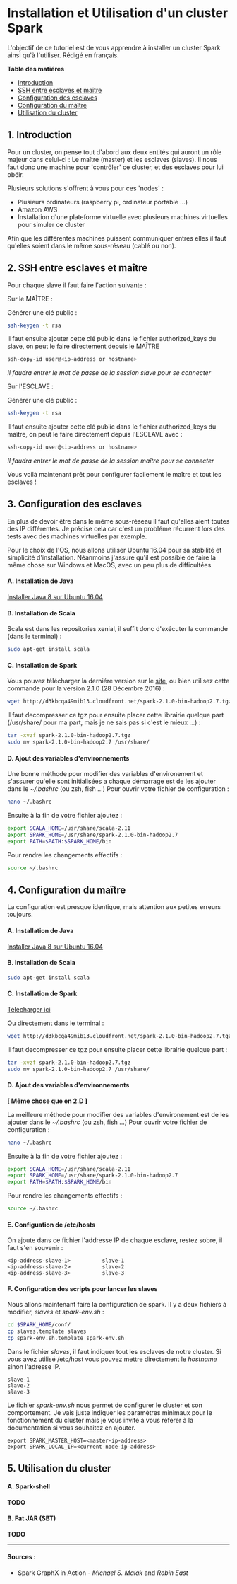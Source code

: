 # Installation et Utilisation d'un cluster Spark

L'objectif de ce tutoriel est de vous apprendre à installer un cluster Spark ainsi qu'à l'utiliser. Rédigé en français.

**Table des matiéres**

* [Introduction](https://github.com/jpereyrol/SetupSparkCluster#1-introduction)
* [SSH entre esclaves et maître](https://github.com/jpereyrol/SetupSparkCluster#2-ssh-entre-esclaves-et-maître)
* [Configuration des esclaves](https://github.com/jpereyrol/SetupSparkCluster#3-configuration-des-esclaves)
* [Configuration du maître](https://github.com/jpereyrol/SetupSparkCluster#4-configuration-du-maître)
* [Utilisation du cluster](https://github.com/jpereyrol/SetupSparkCluster#5-utilisation-du-cluster)

## 1. Introduction

Pour un cluster, on pense tout d'abord aux deux entités qui auront un rôle majeur dans celui-ci : Le maître (master) et les esclaves (slaves). Il nous faut donc une machine pour 'contrôler' ce cluster, et des esclaves pour lui obéir.

Plusieurs solutions s'offrent à vous pour ces 'nodes' :

  - Plusieurs ordinateurs (raspberry pi, ordinateur portable ...)
  - Amazon AWS
  - Installation d'une plateforme virtuelle avec plusieurs machines virtuelles pour simuler ce cluster

Afin que les différentes machines puissent communiquer entres elles il faut qu'elles soient dans le même sous-réseau (cablé ou non).

## 2. SSH entre esclaves et maître

Pour chaque slave il faut faire l'action suivante :

Sur le MAÎTRE :

Générer une clé public : 

```bash
ssh-keygen -t rsa
```

Il faut ensuite ajouter cette clé public dans le fichier authorized_keys du slave, on peut le faire directement depuis le MAÎTRE

```bash
ssh-copy-id user@<ip-address or hostname>
```
*Il faudra entrer le mot de passe de la session slave pour se connecter*

Sur l'ESCLAVE :

Générer une clé public :

```bash
ssh-keygen -t rsa
```

Il faut ensuite ajouter cette clé public dans le fichier authorized_keys du maître, on peut le faire directement depuis l'ESCLAVE avec :

```bash
ssh-copy-id user@<ip-address or hostname>
```
*Il faudra entrer le mot de passe de la session maître pour se connecter*

Vous voilà maintenant prêt pour configurer facilement le maître et tout les esclaves !

## 3. Configuration des esclaves

En plus de devoir être dans le même sous-réseau il faut qu'elles aient toutes des IP différentes. Je précise cela car c'est un probléme récurrent lors des tests avec des machines virtuelles par exemple.

Pour le choix de l'OS, nous allons utiliser Ubuntu 16.04 pour sa stabilité et simplicité d'installation. Néanmoins j'assure qu'il est possible de faire la même chose sur Windows et MacOS, avec un peu plus de difficultées.

#### A. Installation de Java

[Installer Java 8 sur Ubuntu 16.04](https://www.digitalocean.com/community/tutorials/how-to-install-java-with-apt-get-on-ubuntu-16-04)

#### B. Installation de Scala

Scala est dans les repositories xenial, il suffit donc d'exécuter la commande (dans le terminal) : 

```bash
sudo apt-get install scala
```

#### C. Installation de Spark

Vous pouvez télécharger la derniére version sur le [site](http://d3kbcqa49mib13.cloudfront.net/spark-2.1.0-bin-hadoop2.7.tgz), ou bien utilisez cette commande pour la version 2.1.0 (28 Décembre 2016) :

```bash
wget http://d3kbcqa49mib13.cloudfront.net/spark-2.1.0-bin-hadoop2.7.tgz
```

Il faut decompresser ce tgz pour ensuite placer cette librairie quelque part (/usr/share/ pour ma part, mais je ne sais pas si c'est le mieux ...) :

```bash
tar -xvzf spark-2.1.0-bin-hadoop2.7.tgz
sudo mv spark-2.1.0-bin-hadoop2.7 /usr/share/
```

#### D. Ajout des variables d'environnements

Une bonne méthode pour modifier des variables d'environement et s'assurer qu'elle sont initialisées a chaque démarrage est de les ajouter dans le *~/.bashrc* (ou zsh, fish ...)
Pour ouvrir votre fichier de configuration :

```bash
nano ~/.bashrc
```

Ensuite à la fin de votre fichier ajoutez : 

```bash
export SCALA_HOME=/usr/share/scala-2.11
export SPARK_HOME=/usr/share/spark-2.1.0-bin-hadoop2.7
export PATH=$PATH:$SPARK_HOME/bin
```

Pour rendre les changements effectifs :

```bash
source ~/.bashrc
```

## 4. Configuration du maître

La configuration est presque identique, mais attention aux petites erreurs toujours. 

#### A. Installation de Java

[Installer Java 8 sur Ubuntu 16.04](https://www.digitalocean.com/community/tutorials/how-to-install-java-with-apt-get-on-ubuntu-16-04)

#### B. Installation de Scala

```bash
sudo apt-get install scala
```

#### C. Installation de Spark

[Télécharger ici](http://d3kbcqa49mib13.cloudfront.net/spark-2.1.0-bin-hadoop2.7.tgz)

Ou directement dans le terminal :

```bash
wget http://d3kbcqa49mib13.cloudfront.net/spark-2.1.0-bin-hadoop2.7.tgz
```

Il faut decompresser ce tgz pour ensuite placer cette librairie quelque part :

```bash
tar -xvzf spark-2.1.0-bin-hadoop2.7.tgz
sudo mv spark-2.1.0-bin-hadoop2.7 /usr/share/
```

#### D. Ajout des variables d'environnements

**[ Même chose que en 2.D ]**

La meilleure méthode pour modifier des variables d'environement est de les ajouter dans le *~/.bashrc* (ou zsh, fish ...)
Pour ouvrir votre fichier de configuration :

```bash
nano ~/.bashrc
```

Ensuite à la fin de votre fichier ajoutez : 

```bash
export SCALA_HOME=/usr/share/scala-2.11
export SPARK_HOME=/usr/share/spark-2.1.0-bin-hadoop2.7
export PATH=$PATH:$SPARK_HOME/bin
```

Pour rendre les changements effectifs :

```bash
source ~/.bashrc
```

#### E. Configuation de /etc/hosts

On ajoute dans ce fichier l'addresse IP de chaque esclave, restez sobre, il faut s'en souvenir :

```
<ip-address-slave-1>          slave-1
<ip-address-slave-2>          slave-2
<ip-address-slave-3>          slave-3
```

#### F. Configuration des scripts pour lancer les slaves

Nous allons maintenant faire la configuration de spark. Il y a deux fichiers à modifier, *slaves* et *spark-env.sh* :

```bash
cd $SPARK_HOME/conf/
cp slaves.template slaves
cp spark-env.sh.template spark-env.sh
```

Dans le fichier *slaves*, il faut indiquer tout les esclaves de notre cluster. Si vous avez utilisé /etc/host vous pouvez mettre directement le *hostname* sinon l'adresse IP.

```
slave-1
slave-2
slave-3
```

Le fichier *spark-env.sh* nous permet de configurer le cluster et son comportement. Je vais juste indiquer les paramètres minimaux pour le fonctionnement du cluster mais je vous invite à vous réferer à la documentation si vous souhaitez en ajouter.

```
export SPARK_MASTER_HOST=<master-ip-address>
export SPARK_LOCAL_IP=<current-node-ip-address>
```

## 5. Utilisation du cluster

#### A. Spark-shell

**TODO**

#### B. Fat JAR (SBT)

**TODO**

_________________________________________________________________________________________________________________________________

#### Sources : 

- Spark GraphX in Action - *Michael S. Malak* and *Robin East* 
